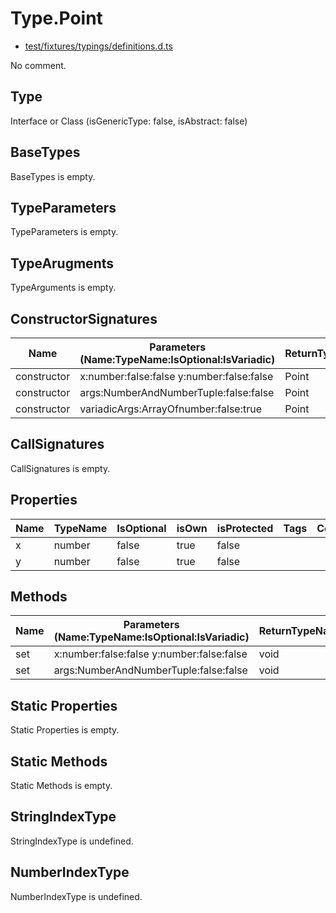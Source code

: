 # Type.Point

* [test/fixtures/typings/definitions.d.ts](/test/fixtures/typings/definitions.d.ts#L15)

No comment.

## Type

Interface or Class (isGenericType: false, isAbstract: false)

## BaseTypes

BaseTypes is empty.

## TypeParameters

TypeParameters is empty.

## TypeArugments

TypeArguments is empty.

## ConstructorSignatures

Name|Parameters (Name:TypeName:IsOptional:IsVariadic)|ReturnTypeName|Comment
---|---|---|---
constructor|x:number:false:false y:number:false:false |Point|
constructor|args:NumberAndNumberTuple:false:false |Point|
constructor|variadicArgs:ArrayOfnumber:false:true |Point|

## CallSignatures

CallSignatures is empty.

## Properties

Name|TypeName|IsOptional|isOwn|isProtected|Tags|Comment
---|---|---|---|---|---|---
x|number|false|true|false||
y|number|false|true|false||

## Methods

Name|Parameters (Name:TypeName:IsOptional:IsVariadic)|ReturnTypeName|IsOptional|isOwn|isProtected|isAbstract|Comment
---|---|---|---|---|---|---|---
set|x:number:false:false y:number:false:false |void|false|true|false|false| 
set|args:NumberAndNumberTuple:false:false |void|false|true|false|false| 

## Static Properties

Static Properties is empty.

## Static Methods

Static Methods is empty.

## StringIndexType

StringIndexType is undefined.

## NumberIndexType

NumberIndexType is undefined.
